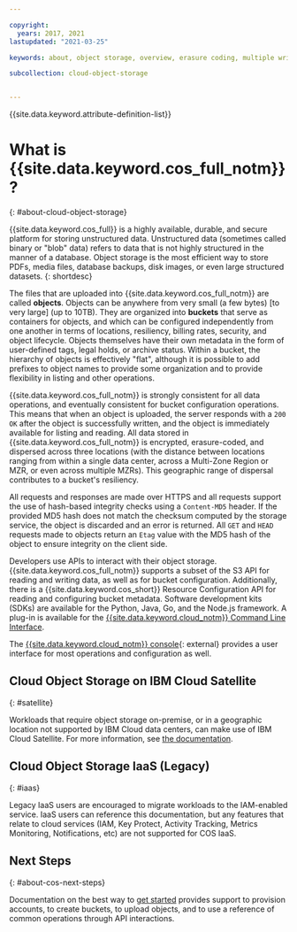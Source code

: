 ```yaml
---

copyright:
  years: 2017, 2021
lastupdated: "2021-03-25"

keywords: about, object storage, overview, erasure coding, multiple writes, availability zone, bucket, integrity, s3, storage

subcollection: cloud-object-storage


---
```


{{site.data.keyword.attribute-definition-list}}

# What is {{site.data.keyword.cos_full_notm}}?
{: #about-cloud-object-storage}

{{site.data.keyword.cos_full}} is a highly available, durable, and secure platform for storing unstructured data.  Unstructured data (sometimes called binary or "blob" data) refers to data that is not highly structured in the manner of a database. Object storage is the most efficient way to store PDFs, media files, database backups, disk images, or even large structured datasets.
{: shortdesc}

The files that are uploaded into {{site.data.keyword.cos_full_notm}} are called **objects**.  Objects can be anywhere from very small (a few bytes) [to very large] (up to 10TB).  They are organized into **buckets** that serve as containers for objects, and which can be configured independently from one another in terms of locations, resiliency, billing rates, security, and object lifecycle. Objects themselves have their own metadata in the form of user-defined tags, legal holds, or archive status.  Within a bucket, the hierarchy of objects is effectively "flat", although it is possible to add prefixes to object names to provide some organization and to provide flexibility in listing and other operations.  

{{site.data.keyword.cos_full_notm}} is strongly consistent for all data operations, and eventually consistent for bucket configuration operations. This means that when an object is uploaded, the server responds with a `200 OK` after the object is successfully written, and the object is immediately available for listing and reading.  All data stored in {{site.data.keyword.cos_full_notm}} is encrypted, erasure-coded, and dispersed across three locations (with the distance between locations ranging from within a single data center, across a Multi-Zone Region or MZR, or even across multiple MZRs). This geographic range of dispersal contributes to a bucket's resiliency.

All requests and responses are made over HTTPS and all requests support the use of hash-based integrity checks using a `Content-MD5` header. If the provided MD5 hash does not match the checksum computed by the storage service, the object is discarded and an error is returned. All `GET` and `HEAD` requests made to objects return an `Etag` value with the MD5 hash of the object to ensure integrity on the client side. 

Developers use APIs to interact with their object storage. {{site.data.keyword.cos_full_notm}} supports a subset of the S3 API for reading and writing data, as well as for bucket configuration. Additionally, there is a {{site.data.keyword.cos_short}} Resource Configuration API for reading and configuring bucket metadata. Software development kits (SDKs) are available for the Python, Java, Go, and the Node.js framework. A plug-in is available for the [{{site.data.keyword.cloud_notm}} Command Line Interface](/docs/cli?topic=cli-getting-started). 

The [{{site.data.keyword.cloud_notm}} console](https://cloud.ibm.com/){: external} provides a user interface for most operations and configuration as well. 

## Cloud Object Storage on IBM Cloud Satellite
{: #satellite}

Workloads that require object storage on-premise, or in a geographic location not supported by IBM Cloud data centers, can make use of IBM Cloud Satellite.  For more information, see [the documentation](/docs/satellite).

## Cloud Object Storage IaaS (Legacy)
{: #iaas}

Legacy IaaS users are encouraged to migrate workloads to the IAM-enabled service. IaaS users can reference this documentation, but any features that relate to cloud services (IAM, Key Protect, Activity Tracking, Metrics Monitoring, Notifications, etc) are not supported for COS IaaS.

## Next Steps
{: #about-cos-next-steps}

Documentation on the best way to [get started](/docs/cloud-object-storage?topic=cloud-object-storage-getting-started-cloud-object-storage) provides support to provision accounts, to create buckets, to upload objects, and to use a reference of common operations through API interactions.



